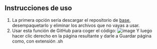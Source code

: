## **Instrucciones de uso**
1. La primera opción sería descargar el repositorio de [base](https://github.com/mrs4ndman/base), desempaquetarlo y eliminar los archivos que no vayas a usar.
2. Usar esta función de GitHub para coger el código:
![image](https://user-images.githubusercontent.com/121260905/224569375-afcfa657-d4e2-4d85-a0bf-f459eba8da40.png)
 Y luego hacer clic derecho en la página resultante y darle a Guardar página como, con extensión .sh
